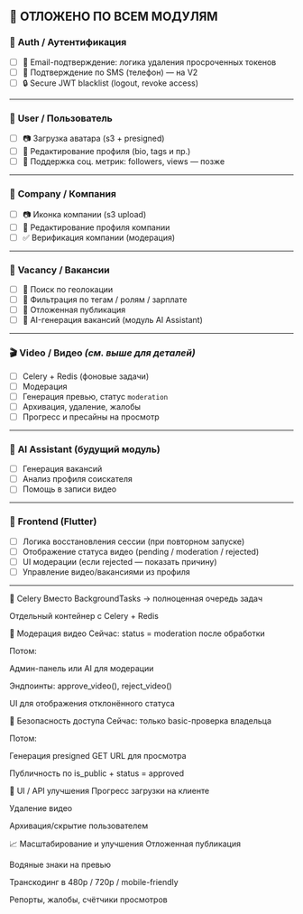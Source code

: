 ## 📌 ОТЛОЖЕНО ПО ВСЕМ МОДУЛЯМ

### 🔐 **Auth / Аутентификация**

* [ ] 📧 Email-подтверждение: логика удаления просроченных токенов
* [ ] 📱 Подтверждение по SMS (телефон) — на V2
* [ ] 🔒 Secure JWT blacklist (logout, revoke access)

---

### 👤 **User / Пользователь**

* [ ] 📷 Загрузка аватара (s3 + presigned)
* [ ] 📝 Редактирование профиля (bio, tags и пр.)
* [ ] 👥 Поддержка соц. метрик: followers, views — позже

---

### 🏢 **Company / Компания**

* [ ] 📷 Иконка компании (s3 upload)
* [ ] 📝 Редактирование профиля компании
* [ ] ✅ Верификация компании (модерация)

---

### 💼 **Vacancy / Вакансии**

* [ ] 📍 Поиск по геолокации
* [ ] 🔎 Фильтрация по тегам / ролям / зарплате
* [ ] 📅 Отложенная публикация
* [ ] 🧠 AI-генерация вакансий (модуль AI Assistant)

---

### 🎬 **Video / Видео** *(см. выше для деталей)*

* [ ] Celery + Redis (фоновые задачи)
* [ ] Модерация
* [ ] Генерация превью, статус `moderation`
* [ ] Архивация, удаление, жалобы
* [ ] Прогресс и пресайны на просмотр

---

### 🧠 **AI Assistant (будущий модуль)**

* [ ] Генерация вакансий
* [ ] Анализ профиля соискателя
* [ ] Помощь в записи видео

---

### 📱 **Frontend (Flutter)**

* [ ] Логика восстановления сессии (при повторном запуске)
* [ ] Отображение статуса видео (pending / moderation / rejected)
* [ ] UI модерации (если rejected — показать причину)
* [ ] Управление видео/вакансиями из профиля

---


🧵 Celery
Вместо BackgroundTasks → полноценная очередь задач

Отдельный контейнер с Celery + Redis

📸 Модерация видео
Сейчас: status = moderation после обработки

Потом:

Админ-панель или AI для модерации

Эндпоинты: approve_video(), reject_video()

UI для отображения отклонённого статуса

🔐 Безопасность доступа
Сейчас: только basic-проверка владельца

Потом:

Генерация presigned GET URL для просмотра

Публичность по is_public + status = approved

🧼 UI / API улучшения
Прогресс загрузки на клиенте

Удаление видео

Архивация/скрытие пользователем

📈 Масштабирование и улучшения
Отложенная публикация

Водяные знаки на превью

Транскодинг в 480p / 720p / mobile-friendly

Репорты, жалобы, счётчики просмотров